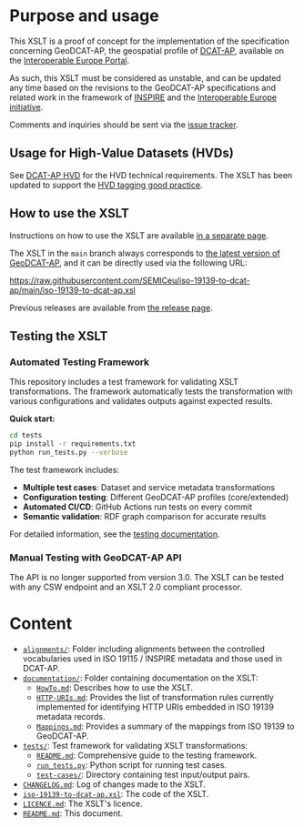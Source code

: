 # Purpose and usage

This XSLT is a proof of concept for the implementation of the specification concerning GeoDCAT-AP, the geospatial profile of [DCAT-AP](https://joinup.ec.europa.eu/node/63567/), available on the [Interoperable Europe Portal](https://joinup.ec.europa.eu/collection/semic-support-centre/solution/geodcat-application-profile-data-portals-europe).
    
As such, this XSLT must be considered as unstable, and can be updated any time based on the revisions to the GeoDCAT-AP specifications and related work in the framework of [INSPIRE](http://inspire.ec.europa.eu/) and the [Interoperable Europe initiative](https://joinup.ec.europa.eu/interoperable-europe).

Comments and inquiries should be sent via the [issue tracker](https://github.com/SEMICeu/iso-19139-to-dcat-ap/issues/).

## Usage for High-Value Datasets (HVDs)

See [DCAT-AP HVD](https://semiceu.github.io/DCAT-AP/releases/3.0.0-hvd/) for the HVD technical requirements.
The XSLT has been updated to support the [HVD tagging good practice](https://github.com/INSPIRE-MIF/GeoDCAT-AP-pilot/tree/main/good-practices/hvd-tagging).

## How to use the XSLT

Instructions on how to use the XSLT are available [in a separate page](./documentation/HowTo.md).

The XSLT in the `main` branch always corresponds to [the latest version of GeoDCAT-AP](https://semiceu.github.io/GeoDCAT-AP/releases/), and it can be directly used via the following URL:

https://raw.githubusercontent.com/SEMICeu/iso-19139-to-dcat-ap/main/iso-19139-to-dcat-ap.xsl

Previous releases are available from [the release page](https://github.com/SEMICeu/iso-19139-to-dcat-ap/releases).

## Testing the XSLT

### Automated Testing Framework

This repository includes a test framework for validating XSLT transformations.
The framework automatically tests the transformation with various configurations and validates outputs against expected results.

**Quick start:**
```bash
cd tests
pip install -r requirements.txt
python run_tests.py --verbose
```

The test framework includes:
- **Multiple test cases**: Dataset and service metadata transformations
- **Configuration testing**: Different GeoDCAT-AP profiles (core/extended)
- **Automated CI/CD**: GitHub Actions run tests on every commit
- **Semantic validation**: RDF graph comparison for accurate results

For detailed information, see the [testing documentation](./tests/README.md).

### Manual Testing with GeoDCAT-AP API

The API is no longer supported from version 3.0. The XSLT can be tested with any CSW endpoint and an XSLT 2.0 compliant processor.

# Content

* [`alignments/`](./alignments/): Folder including alignments between the controlled vocabularies used in ISO 19115 / INSPIRE metadata and those used in DCAT-AP.
* [`documentation/`](./documentation/): Folder containing documentation on the XSLT:
    * [`HowTo.md`](./documentation/HowTo.md): Describes how to use the XSLT.
    * [`HTTP-URIs.md`](./documentation/HTTP-URIs.md): Provides the list of transformation rules currently implemented for identifying HTTP URIs embedded in ISO 19139 metadata records.
    * [`Mappings.md`](./documentation/Mappings.md): Provides a summary of the mappings from ISO 19139 to GeoDCAT-AP.
* [`tests/`](./tests/): Test framework for validating XSLT transformations:
    * [`README.md`](./tests/README.md): Comprehensive guide to the testing framework.
    * [`run_tests.py`](./tests/run_tests.py): Python script for running test cases.
    * [`test-cases/`](./tests/test-cases/): Directory containing test input/output pairs.
* [`CHANGELOG.md`](./CHANGELOG.md): Log of changes made to the XSLT.
* [`iso-19139-to-dcat-ap.xsl`](./iso-19139-to-dcat-ap.xsl): The code of the XSLT.
* [`LICENCE.md`](./LICENCE.md): The XSLT's licence.
* [`README.md`](./README.md): This document.